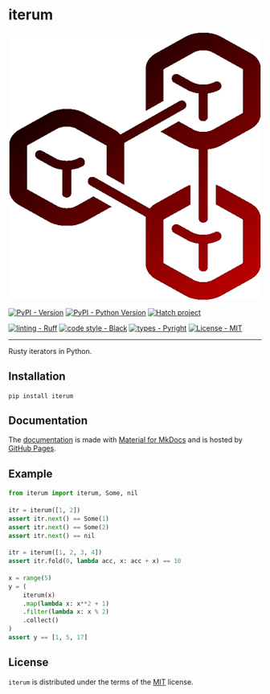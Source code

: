 # iterum

<div align="center">
<img src="https://raw.githubusercontent.com/tjsmart/iterum/main/docs/assets/logo.png" alt="Iterum logo" width="500" role="img">
</div>


[![PyPI - Version](https://img.shields.io/pypi/v/iterum.svg)](https://pypi.org/project/iterum)
[![PyPI - Python Version](https://img.shields.io/pypi/pyversions/iterum.svg)](https://pypi.org/project/iterum)
[![Hatch project](https://img.shields.io/badge/%F0%9F%A5%9A-Hatch-4051b5.svg)](https://github.com/pypa/hatch)


[![linting - Ruff](https://img.shields.io/endpoint?url=https://raw.githubusercontent.com/charliermarsh/ruff/main/assets/badge/v2.json)](https://github.com/astral-sh/ruff)
[![code style - Black](https://img.shields.io/badge/code%20style-black-000000.svg)](https://github.com/psf/black)
[![types - Pyright](https://microsoft.github.io/pyright/img/pyright_badge.svg)](https://microsoft.github.io/pyright/)
[![License - MIT](https://img.shields.io/badge/license-MIT-9400d3.svg)](https://spdx.org/licenses/)

-----

Rusty iterators in Python.

## Installation

```console
pip install iterum
```

## Documentation

The [documentation](https://tjsmart.github.io/iterum) is made with [Material for MkDocs](https://github.com/squidfunk/mkdocs-material) and is hosted by [GitHub Pages](https://docs.github.com/en/pages).


## Example

```python
from iterum import iterum, Some, nil

itr = iterum([1, 2])
assert itr.next() == Some(1)
assert itr.next() == Some(2)
assert itr.next() == nil

itr = iterum([1, 2, 3, 4])
assert itr.fold(0, lambda acc, x: acc + x) == 10

x = range(5)
y = (
    iterum(x)
    .map(lambda x: x**2 + 1)
    .filter(lambda x: x % 2)
    .collect()
)
assert y == [1, 5, 17]
```

## License

`iterum` is distributed under the terms of the [MIT](https://spdx.org/licenses/MIT.html) license.
